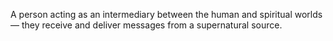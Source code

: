 A person acting as an intermediary between the human and spiritual worlds — they receive and deliver messages from a supernatural source.